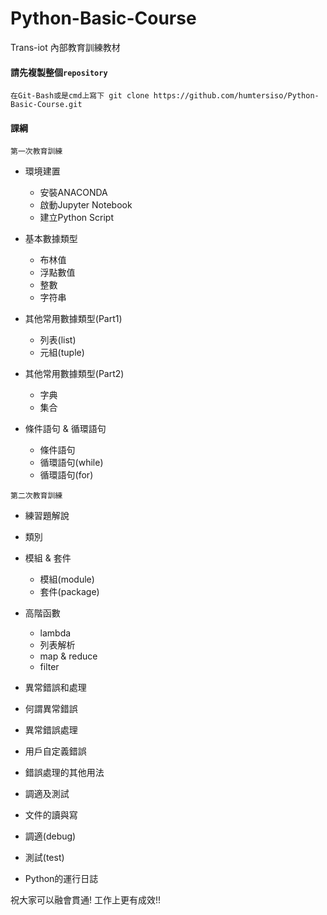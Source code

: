 # Python-Basic-Course
Trans-iot 內部教育訓練教材


#### 請先複製整個`repository`
```
在Git-Bash或是cmd上寫下 git clone https://github.com/humtersiso/Python-Basic-Course.git
```

#### 課綱

```
第一次教育訓練
```
* 環境建置
  *  安裝ANACONDA
  *  啟動Jupyter Notebook
  *  建立Python Script
  
* 基本數據類型
  * 布林值
  * 浮點數值
  * 整數
  * 字符串

* 其他常用數據類型(Part1)
  * 列表(list)
  * 元組(tuple)
  
* 其他常用數據類型(Part2)
  * 字典
  * 集合
  
* 條件語句 & 循環語句
  * 條件語句
  * 循環語句(while)
  * 循環語句(for)

```
第二次教育訓練
```

* 練習題解說

* 類別

* 模組 & 套件
  * 模組(module)
  * 套件(package)

* 高階函數
  * lambda
  *	列表解析
  *	map & reduce
  *	filter
  
*	異常錯誤和處理
   *	何謂異常錯誤
   *	異常錯誤處理
   *	用戶自定義錯誤
   *	錯誤處理的其他用法

*	調適及測試
  *	文件的讀與寫
  *	調適(debug)
  *	測試(test)
  *	Python的運行日誌

  












祝大家可以融會貫通! 工作上更有成效!!
